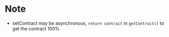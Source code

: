 # Note

- setContract may be asynchronous, `return contract` in `getContract()` to get the contract 100%
